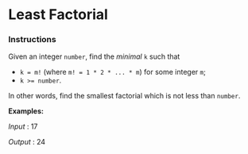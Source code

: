 ﻿
# Least Factorial

### Instructions


Given an integer  `number`, find the  _minimal_  `k`  such that

-   `k = m!`  (where  `m! = 1 * 2 * ... * m`) for some integer  `m`;
-   `k >= number`.

In other words, find the smallest factorial which is not less than  `number`.
  

**Examples:**

*Input* : 17

*Output* :  24